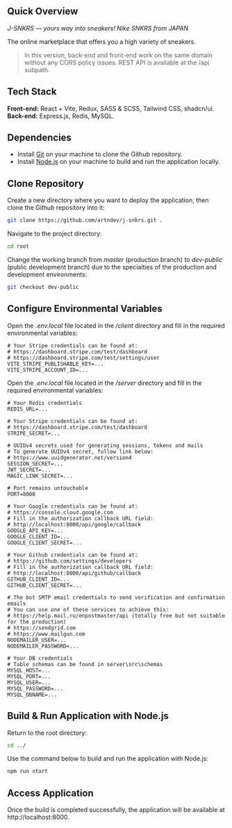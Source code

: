 ## Quick Overview

_J-SNKRS — yours way into sneakers! Nike SNKRS from JAPAN_

The online marketplace that offers you a high variety of sneakers.

> In this version, back-end and front-end work on the same domain without any CORS policy issues. REST API is available at the /api subpath.

## Tech Stack

**Front-end:** React + Vite, Redux, SASS & SCSS, Tailwind CSS, shadcn/ui.
</br>
**Back-end:** Express.js, Redis, MySQL.

## Dependencies

- Install [Git](https://git-scm.com/) on your machine to clone the Github repository.
- Install [Node.js](https://nodejs.org/) on your machine to build and run the application locally.

## Clone Repository

Create a new directory where you want to deploy the application, then clone the Github repository into it:

```bash
git clone https://github.com/artndev/j-snkrs.git .
```

Navigate to the project directory:

```bash
cd root
```

Change the working branch from _master_ (production branch) to _dev-public_ (public development branch) due to the specialties of the production and development environments:

```bash
git checkout dev-public
```

## Configure Environmental Variables

Open the _.env.local_ file located in the _/client_ directory and fill in the required environmental variables:

```env
# Your Stripe credentials can be found at:
# https://dashboard.stripe.com/test/dashboard
# https://dashboard.stripe.com/test/settings/user
VITE_STRIPE_PUBLISHABLE_KEY=...
VITE_STRIPE_ACCOUNT_ID=...
```

Open the _.env.local_ file located in the _/server_ directory and fill in the required environmental variables:

```env
# Your Redis credentials
REDIS_URL=...

# Your Stripe credentials can be found at:
# https://dashboard.stripe.com/test/dashboard
STRIPE_SECRET=...

# UUIDv4 secrets used for generating sessions, tokens and mails
# To generate UUIDv4 secret, follow link below:
# https://www.uuidgenerator.net/version4
SESSION_SECRET=...
JWT_SECRET=...
MAGIC_LINK_SECRET=...

# Port remains untouchable
PORT=8000

# Your Google credentials can be found at:
# https://console.cloud.google.com
# Fill in the authorization callback URL field:
# http://localhost:8000/api/google/callback
GOOGLE_API_KEY=...
GOOGLE_CLIENT_ID=...
GOOGLE_CLIENT_SECRET=...

# Your Github credentials can be found at:
# https://github.com/settings/developers
# Fill in the authorization callback URL field:
# http://localhost:8000/api/github/callback
GITHUB_CLIENT_ID=...
GITHUB_CLIENT_SECRET=...

# The bot SMTP email credentials to send verification and confirmation emails
# You can use one of these services to achieve this:
# https://help.mail.ru/enpostmaster/api (totally free but not suitable for the production)
# https://sendgrid.com
# https://www.mailgun.com
NODEMAILER_USER=...
NODEMAILER_PASSWORD=...

# Your DB credentials
# Table schemas can be found in server\src\schemas
MYSQL_HOST=...
MYSQL_PORT=...
MYSQL_USER=...
MYSQL_PASSWORD=...
MYSQL_DBNAME=...
```

## Build & Run Application with Node.js

Return to the root directory:

```bash
cd ../
```

Use the command below to build and run the application with Node.js:

```bash
npm run start
```

## Access Application

Once the build is completed successfully, the application will be available at http://localhost:8000.
